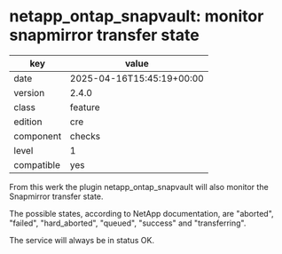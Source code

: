 [//]: # (werk v2)
# netapp_ontap_snapvault: monitor snapmirror transfer state

key        | value
---------- | ---
date       | 2025-04-16T15:45:19+00:00
version    | 2.4.0
class      | feature
edition    | cre
component  | checks
level      | 1
compatible | yes

From this werk the plugin netapp_ontap_snapvault will also monitor
the Snapmirror transfer state.

The possible states, according to NetApp documentation,
are "aborted", "failed", "hard_aborted", "queued", "success" and "transferring".

The service will always be in status OK.
